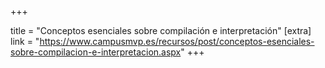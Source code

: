 +++

title = "Conceptos esenciales sobre compilación e interpretación"
[extra]
link = "https://www.campusmvp.es/recursos/post/conceptos-esenciales-sobre-compilacion-e-interpretacion.aspx"
+++
